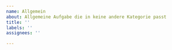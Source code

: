 ```yaml
---
name: Allgemein
about: Allgemeine Aufgabe die in keine andere Kategorie passt
title: ''
labels: ''
assignees: ''

---
```



